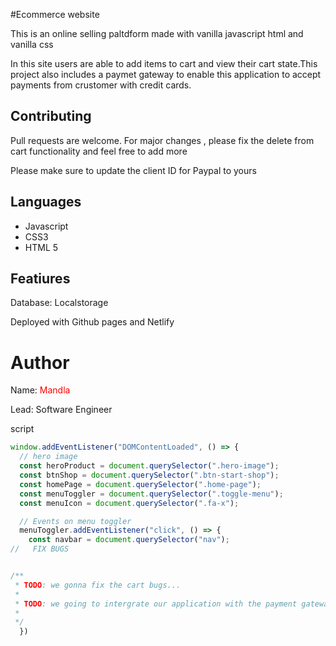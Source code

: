 #Ecommerce website

This is an online selling paltdform made with vanilla javascript html and vanilla css

In this site users are able to add items to cart and view their cart state.This project also includes a paymet gateway to enable this application to accept payments from crustomer with credit cards.

## Contributing

Pull requests are welcome. For major changes , please fix the delete from cart functionality and feel free to add more

Please make sure to update the client ID for Paypal to yours

## Languages

<ul>
 <li>Javascript</li>
<li>CSS3</li>
<li>HTML 5</li>

</ul>

## Featiures

Database: Localstorage

Deployed with Github pages and Netlify

# Author

Name: <span style="color:red">Mandla </span>

Lead: Software Engineer

script

```js
window.addEventListener("DOMContentLoaded", () => {
  // hero image
  const heroProduct = document.querySelector(".hero-image");
  const btnShop = document.querySelector(".btn-start-shop");
  const homePage = document.querySelector(".home-page");
  const menuToggler = document.querySelector(".toggle-menu");
  const menuIcon = document.querySelector(".fa-x");

  // Events on menu toggler
  menuToggler.addEventListener("click", () => {
    const navbar = document.querySelector("nav");
//   FIX BUGS


/**
 * TODO: we gonna fix the cart bugs...
 *
 * TODO: we going to intergrate our application with the payment gateway Stripe or yoco , or Paypal
 *
 */
  })



```
